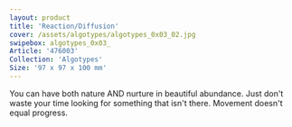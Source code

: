 ```yaml
---
layout: product
title: 'Reaction/Diffusion'
cover: /assets/algotypes/algotypes_0x03_02.jpg
swipebox: algotypes_0x03_
Article: '476003'
Collection: 'Algotypes'
Size: '97 x 97 x 100 mm'
---
```

You can have both nature AND nurture in beautiful abundance. Just don't waste your time looking for something that isn't there. Movement doesn't equal progress.
